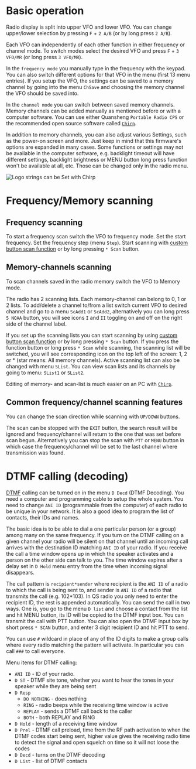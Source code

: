 # Basic operation
Radio display is split into upper VFO and lower VFO. You can change upper/lower selection by pressing `F` + `2 A/B` (or by long press `2 A/B`).

Each VFO can independently of each other function in either frequency or channel mode. To switch modes select the desired VFO and press `F` + `3 VFO/MR` (or long press `3 VFO/MR`).

In the `frequency mode` you manually type in the frequency with the keypad. You can also switch different options for that VFO in the menu (first 13 menu entries). If you setup the VFO, the settings can be saved to a memory channel by going into the menu `ChSave` and choosing the memory channel the VFO should be saved into.

In the `channel mode` you can switch between saved memory channels. Memory channels can be added manually as mentioned before or with a computer software. You can use either Quansheng `Portable Radio CPS` or the recommended open source software called [`Chirp`](https://chirp.danplanet.com/projects/chirp/wiki/Download).

In addition to memory channels, you can also adjust various Settings, such as the power-on screen and more. Just keep in mind that this firmware's options are expanded in many cases. Some functions or settings may not be available in the computer software, e.g. backlight timeout will have different settings, backlight brightness or MENU button long press function won't be available at all, etc. Those can be changed only in the radio menu.

![Logo strings can be Set with Chirp](https://github.com/egzumer/uv-k5-firmware-custom/assets/148579604/c95325d2-50af-47dd-882c-8f49d9f878f5)



# Frequency/Memory scanning

## Frequency scanning

To start a frequency scan switch the VFO to frequency mode. Set the start frequency. Set the frequency step (menu `Step`). Start scanning with [custom button scan function](https://github.com/egzumer/uv-k5-firmware-custom/wiki/Button-functions#custom-button-functions) or by long pressing `* Scan` button.

## Memory-channels scanning

To scan channels saved in the radio memory switch the VFO to Memory mode.

The radio has 2 scanning lists. Each memory-channel can belong to 0, 1 or 2 lists. To add/delete a channel to/from a list switch current VFO to desired channel and go to a menu `ScAdd1` or `ScAdd2`, alternatively you can long press `5 NOAA` button, you will see icons `I` and `II` toggling on and off on the right side of the channel label.

If you set up the scanning lists you can start scanning by using [custom button scan function](https://github.com/egzumer/uv-k5-firmware-custom/wiki/Button-functions#custom-button-functions) or by long pressing `* Scan` button. If you press the function button or long press `* Scan` while scanning, the scanning list will be switched, you will see corresponding icon on the top left of the screen: 1, 2 or * (star means: All memory channels). Active scanning list can also be changed with menu `SList`. You can view scan lists and its channels by going to menu: `SList1` or `SList2`.

Editing of memory- and scan-list is much easier on an PC with [`Chirp`](https://chirp.danplanet.com/projects/chirp/wiki/Download).

## Common frequency/channel scanning features

You can change the scan direction while scanning with `UP/DOWN` buttons.

The scan can be stopped with the `EXIT` button, the search result will be ignored and frequency/channel will return to the one that was set before scan begun. Alternatively you can stop the scan with `PTT` or `MENU` button in which case the frequency/channel will be set to the last channel where transmission was found.

# DTMF calling (decoding)

[DTMF](https://en.wikipedia.org/wiki/Dual-tone_multi-frequency_signaling) calling can be turned on in the menu `D Decd` (DTMF Decoding). You need a computer and programming cable to setup the whole system. You need to change `ANI ID` (programmable from the computer) of each radio to be unique in your network. It is also a good idea to program the list of contacts, their IDs and names.

The basic idea is to be able to dial a one particular person (or a group) among many on the same frequency. If you turn on the DTMF calling on a given channel your radio will be silent on that channel until an incoming call arrives with the destination ID matching `ANI ID` of your radio. If you receive the call a time window opens up in which the speaker activates and a person on the other side can talk to you. The time window expires after a delay set in `D Hold` menu entry from the time when incoming signal disappears.

The call pattern is `recipient*sender` where recipient is the `ANI ID` of a radio to which the call is being sent to, and sender is `ANI ID` of a radio that transmits the call (e.g. 102*103). In QS radio you only need to enter the recipient ID, the rest is appended automatically. You can send the call in two ways. One is, you go to the menu `D list` and choose a contact from the list and hit MENU button, its ID will be copied to the DTMF input box. You can transmit the call with PTT button. You can also open the DTMF input box by short press `* SCAN` button, and enter 3 digit recipient ID and hit PTT to send.

You can use `#` wildcard in place of any of the ID digits to make a group calls where every radio matching the pattern will activate. In particular you can call `###` to call everyone.

Menu items for DTMF calling:
* `ANI ID` - ID of your radio.
* `D ST` - DTMF site tone, whether you want to hear the tones in your speaker while they are being sent
* `D Resp`
  * `DO NOTHING` - does nothing
  * `RING` - radio beeps while the receiving time window is active
  * `REPLAY` - sends a DTMF call back to the caller
  * `BOTH` - both REPLAY and RING
* `D Hold` - length of a receiving time window
* `D Prel` - DTMF call preload, time from the RF path activation to when the DTMF codes start being sent, higher value gives the receiving radio time to detect the signal and open squelch on time so it will not loose the codes
* `D Decd` - turns on the DTMF decoding
* `D List` - list of DTMF contacts


